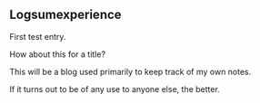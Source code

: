 ## Logsumexperience

First test entry.

How about this for a title?

This will be a blog used primarily to keep track of my own notes.

If it turns out to be of any use to anyone else, the better.
